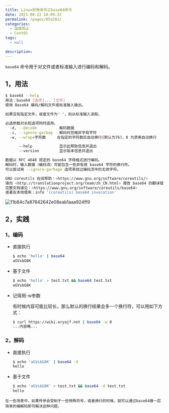 ```yaml
---
title: Linux好用命令之base64命令
date: 2021-08-22 18:09:32
permalink: /pages/05a282/
categories: 
  - 运维观止
  - CentOS
tags: 
  - null

description: 
---
```


`base64` 命令用于对文件或者标准输入进行编码和解码。

## 1，用法

```bash
$ base64 --help
用法：base64 [选项]... [文件]
使用 Base64 编码/解码文件或标准输入输出。

如果没有指定文件，或者文件为"-"，则从标准输入读取。

必选参数对长短选项同时适用。
  -d, --decode          解码数据
  -i, --ignore-garbag   解码时忽略非字母字符
  -w, --wrap=字符数     在指定的字符数后自动换行(默认为76)，0 为禁用自动换行

      --help            显示此帮助信息并退出
      --version         显示版本信息并退出

数据以 RFC 4648 规定的 base64 字母格式进行编码。
解码时，输入数据（编码流）可能包含一些非有效 base64 字符的换行符。
可以尝试用 --ignore-garbage 选项来绕过编码流中的无效字符。

GNU coreutils 在线帮助：<https://www.gnu.org/software/coreutils/>
请向 <http://translationproject.org/team/zh_CN.html> 报告 base64 的翻译错误
完整文档请见：<https://www.gnu.org/software/coreutils/base64>
或者在本地使用：info '(coreutils) base64 invocation'
```

![11b84c7a87642642e08eab1aaa924ff9](http://t.eryajf.net/imgs/2021/09/ec412622782f2357.jpg)

## 2，实践

### 1，编码

- 直接执行

  ```sh
  $ echo 'hello' | base64
  aGVsbG8K
  ```

- 基于文件

  ```sh
  $ echo 'hello' > test.txt && base64 test.txt
  aGVsbG8K
  ```

- 记得用-w参数

  有时候内容可能比较长，那么默认的换行结果会多一个换行符，可以用如下方式：

  ```sh
  $ curl https://wiki.eryajf.net | base64 -w 0
  ...内容略...
  ```

### 2，解码

- 直接执行

  ```sh
  $ echo 'aGVsbG8K' | base64 -d
  hello
  ```

- 基于文件

  ```sh
  $ echo 'aGVsbG8K' > test.txt && base64 -d test.txt
  hello
  ```

`在一些场景中，如果传参会受制于一些特殊符号，或者换行的时候，就可以通过base64做一层简单的编解码即可解决这种问题。`